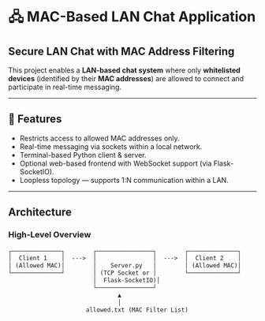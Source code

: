 # 🖧 MAC-Based LAN Chat Application

## Secure LAN Chat with MAC Address Filtering

This project enables a **LAN-based chat system** where only **whitelisted devices** (identified by their **MAC addresses**) are allowed to connect and participate in real-time messaging.

---

## 📌 Features

-  Restricts access to allowed MAC addresses only.
-  Real-time messaging via sockets within a local network.
-  Terminal-based Python client & server.
-  Optional web-based frontend with WebSocket support (via Flask-SocketIO).
-  Loopless topology — supports 1:N communication within a LAN.

---

##  Architecture

###  High-Level Overview

```txt
┌──────────────┐        ┌────────────────┐        ┌──────────────┐
│  Client 1    │  --->  │                │  --->  │  Client 2    │
│ (Allowed MAC)│        │    Server.py   │        │ (Allowed MAC)│
└──────────────┘        │ (TCP Socket or │        └──────────────┘
                        │  Flask-SocketIO)│
                        └────────────────┘
                               ▲
                               │
                      allowed.txt (MAC Filter List)

